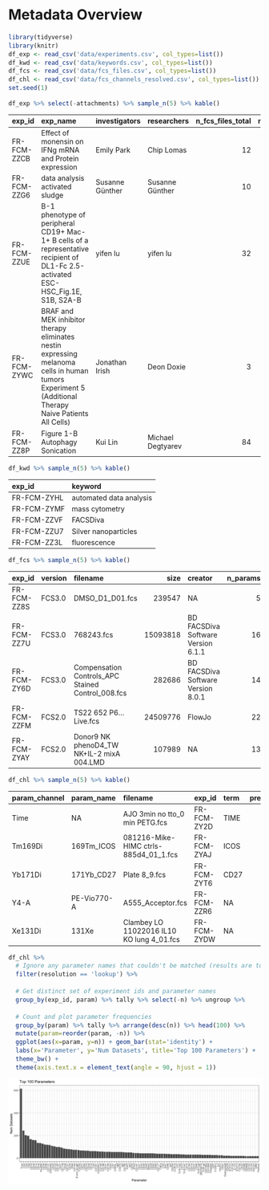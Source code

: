 Metadata Overview
================

``` r
library(tidyverse)
library(knitr)
df_exp <- read_csv('data/experiments.csv', col_types=list())
df_kwd <- read_csv('data/keywords.csv', col_types=list())
df_fcs <- read_csv('data/fcs_files.csv', col_types=list())
df_chl <- read_csv('data/fcs_channels_resolved.csv', col_types=list())
set.seed(1)
```

``` r
df_exp %>% select(-attachments) %>% sample_n(5) %>% kable()
```

| exp\_id     | exp\_name                                                                                                                                             | investigators   | researchers       |  n\_fcs\_files\_total|  n\_fcs\_files\_parse|
|:------------|:------------------------------------------------------------------------------------------------------------------------------------------------------|:----------------|:------------------|---------------------:|---------------------:|
| FR-FCM-ZZCB | Effect of monensin on IFNg mRNA and Protein expression                                                                                                | Emily Park      | Chip Lomas        |                    12|                    12|
| FR-FCM-ZZG6 | data analysis activated sludge                                                                                                                        | Susanne Günther | Susanne Günther   |                    10|                    10|
| FR-FCM-ZZUE | B-1 phenotype of peripheral CD19+ Mac-1+ B cells of a representative recipient of DL1-Fc 2.5-activated ESC-HSC\_Fig.1E, S1B, S2A-B                    | yifen lu        | yifen lu          |                    32|                    30|
| FR-FCM-ZYWC | BRAF and MEK inhibitor therapy eliminates nestin expressing melanoma cells in human tumors Experiment 5 (Additional Therapy Naive Patients All Cells) | Jonathan Irish  | Deon Doxie        |                     3|                     3|
| FR-FCM-ZZ8P | Figure 1-B Autophagy Sonication                                                                                                                       | Kui Lin         | Michael Degtyarev |                    84|                    30|

``` r
df_kwd %>% sample_n(5) %>% kable()
```

| exp\_id     | keyword                 |
|:------------|:------------------------|
| FR-FCM-ZYHL | automated data analysis |
| FR-FCM-ZYMF | mass cytometry          |
| FR-FCM-ZZVF | FACSDiva                |
| FR-FCM-ZZU7 | Silver nanoparticles    |
| FR-FCM-ZZ3L | fluorescence            |

``` r
df_fcs %>% sample_n(5) %>% kable()
```

| exp\_id     | version | filename                                            |      size| creator                            |  n\_params|
|:------------|:--------|:----------------------------------------------------|---------:|:-----------------------------------|----------:|
| FR-FCM-ZZ8S | FCS3.0  | DMSO\_D1\_D01.fcs                                   |    239547| NA                                 |          5|
| FR-FCM-ZZ7U | FCS3.0  | 768243.fcs                                          |  15093818| BD FACSDiva Software Version 6.1.1 |         16|
| FR-FCM-ZY6D | FCS3.0  | Compensation Controls\_APC Stained Control\_008.fcs |    282686| BD FACSDiva Software Version 8.0.1 |         14|
| FR-FCM-ZZFM | FCS2.0  | TS22 652 P6…Live.fcs                                |  24509776| FlowJo                             |         22|
| FR-FCM-ZYAY | FCS2.0  | Donor9 NK phenoD4\_TW NK+IL-2 mixA 004.LMD          |    107989| NA                                 |         13|

``` r
df_chl %>% sample_n(5) %>% kable()
```

| param\_channel | param\_name | filename                                   | exp\_id     | term |  precedence| param       | resolution |
|:---------------|:------------|:-------------------------------------------|:------------|:-----|-----------:|:------------|:-----------|
| Time           | NA          | AJO 3min no tto\_0 min PETG.fcs            | FR-FCM-ZY2D | TIME |           3| Time        | lookup     |
| Tm169Di        | 169Tm\_ICOS | 081216-Mike-HIMC ctrls-885d4\_01\_1.fcs    | FR-FCM-ZYAJ | ICOS |           5| CD278       | lookup     |
| Yb171Di        | 171Yb\_CD27 | Plate 8\_9.fcs                             | FR-FCM-ZYT6 | CD27 |           5| CD27        | lookup     |
| Y4-A           | PE-Vio770-A | A555\_Acceptor.fcs                         | FR-FCM-ZZR6 | NA   |           6| PE-Vio770-A | original   |
| Xe131Di        | 131Xe       | Clambey LO 11022016 IL10 KO lung 4\_01.fcs | FR-FCM-ZYDW | NA   |           6| 131Xe       | original   |

``` r
df_chl %>% 
  # Ignore any parameter names that couldn't be matched (results are too messy otherwise)
  filter(resolution == 'lookup') %>%
  
  # Get distinct set of experiment ids and parameter names
  group_by(exp_id, param) %>% tally %>% select(-n) %>% ungroup %>%
  
  # Count and plot parameter frequencies
  group_by(param) %>% tally %>% arrange(desc(n)) %>% head(100) %>%
  mutate(param=reorder(param, -n)) %>%
  ggplot(aes(x=param, y=n)) + geom_bar(stat='identity') + 
  labs(x='Parameter', y='Num Datasets', title='Top 100 Parameters') +
  theme_bw() +
  theme(axis.text.x = element_text(angle = 90, hjust = 1))
```

![](overview_files/figure-markdown_github/unnamed-chunk-6-1.png)
